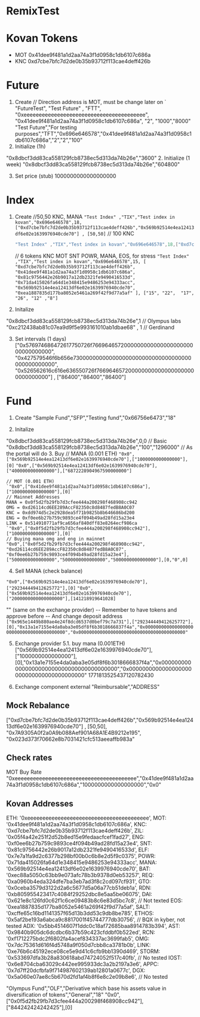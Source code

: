 # RemixTest

# Kovan Tokens

- MOT 0x41dee9f481a1d2aa74a3f1d0958c1db6107c686a
- KNC 0xd7cbe7bfc7d2de0b35b93712f113cae4deff426b

# Future

1. Create
// Direction address is MOT, must be change later on
`
"FutureTest", "Test Future" , "FTT", "0xeeeeeeeeeeeeeeeeeeeeeeeeeeeeeeeeeeeeeeee", "0x41dee9f481a1d2aa74a3f1d0958c1db6107c686a", "2", "1000","8000"
"Test Future","For testing purposes","TFT","0x696e646578","0x41dee9f481a1d2aa74a3f1d0958c1db6107c686a","2","2","100"
2. Initialize (1h)

"0x8dbcf3dd83ca558129fcb8738ec5d313da74b26e","3600"
2. Initialize (1 week)
"0x8dbcf3dd83ca558129fcb8738ec5d313da74b26e","604800"

3. Set price (stub)
1000000000000000000
# Index

1.  Create
    //50,50 KNC, MANA
    `"Test Index" ,"TIX","Test index in kovan","0x696e646578",18,["0xd7cbe7bfc7d2de0b35b93712f113cae4deff426b","0x569b92514e4ea12413df6e02e1639976940cde70"] , [50,50]`
    // 100 KNC
    ```s
    "Test Index" ,"TIX","Test index in kovan","0x696e646578",18,["0xd7cbe7bfc7d2de0b35b93712f113cae4deff426b"] , [100]
    ```
    // 6 tokens KNC MOT SNT POWR, MANA, EOS, for stress
     `
     "Test Index" ,"TIX","Test index in kovan","0x696e646578",15,
     [
       "0xd7cbe7bfc7d2de0b35b93712f113cae4deff426b",
       "0x41dee9f481a1d2aa74a3f1d0958c1db6107c686a",
       "0x81c9756442e26b9017a12db2321fe9490416533d",
       "0x71da415026fa64d1e348415e9486253e94333acc",
       "0x569b92514e4ea12413df6e02e1639976940cde70",
       "0xea1887835d177ba8052e5461a269f42f9d77a5af"
     ],
     ["15", "22",  "17", "26", "12" ,"8"]
     `


2.  Initalize

"0x8dbcf3dd83ca558129fcb8738ec5d313da74b26e",1 // Olympus labs
"0xc212438ab81c07ea9d9f5e993161010ab1dbae68" , 1 // Gerdinand


3. Set intervals (1 days)
["0x576974686472617750726f766964657200000000000000000000000000000000", "0x427579546f6b656e730000000000000000000000000000000000000000000000", "0x526562616c616e636550726f7669646572000000000000000000000000000000"]
, ["86400","86400","86400"]
# Fund

1.  Create
    "Sample Fund","SFP","Testing fund","0x66756e6473","18"

2.  Initalize

"0x8dbcf3dd83ca558129fcb8738ec5d313da74b26e",0,0 // Basic
"0x8dbcf3dd83ca558129fcb8738ec5d313da74b26e","100","1296000" // As the portal will do
3.  Buy
    // MANA (0.001 ETH)
    `"0x0",["0x569b92514e4ea12413df6e02e1639976940cde70"],["1000000000000000"],[0]`
    `"0x0",["0x569b92514e4ea12413df6e02e1639976940cde70"],["4000000000000000"],["6872228904967590000000"]`

    // MOT (0.001 ETH)
    `"0x0",["0x41dee9f481a1d2aa74a3f1d0958c1db6107c686a"],["1000000000000000"],[0]`
    // Mainnet Addresses
    MANA = 0x0f5d2fb29fb7d3cfee444a200298f468908cc942
    OMG = 0xd26114cd6EE289AccF82350c8d8487fedB8A0C07
    KNC = 0xdd974d5c2e2928dea5f71b9825b8b646686bd200
    ENG = 0xf0ee6b27b759c9893ce4f094b49ad28fd15a23e4
    LINK = 0x514910771af9ca656af840dff83e8264ecf986ca
    `"0x0",["0x0f5d2fb29fb7d3cfee444a200298f468908cc942"],["1000000000000000"],[0]`
    // Buying mana omg and eng in mainnet
    "0x0",["0x0f5d2fb29fb7d3cfee444a200298f468908cc942", "0xd26114cd6EE289AccF82350c8d8487fedB8A0C07", "0xf0ee6b27b759c9893ce4f094b49ad28fd15a23e4"],["5000000000000000","5000000000000000","5000000000000000"],[0,"0",0]

4.  Sell MANA (check balance)

`"0x0",["0x569b92514e4ea12413df6e02e1639976940cde70"],["292344449412625772"],[0]`
`"0x0",["0x569b92514e4ea12413df6e02e1639976940cde70"],["2000000000000000000"],[141218919641028]`

""
(same on the exchange provider) -- Remember to have tokens and approve before -- And change deposit address
`["0x965e1449b880ae4e24f8dcd6537d0bef79c7a731"],["292344449412625772"],[0],"0x13a1e7155e4da0aba3e05df8f6b3018666837f4a","0x0000000000000000000000000000000000000000","0x0000000000000000000000000000000000000000"`

5.  Exchange provider
    5.1. buy mana (0.001ETH)
    ["0x569b92514e4ea12413df6e02e1639976940cde70"],["1000000000000000"],[0],"0x13a1e7155e4da0aba3e05df8f6b3018666837f4a","0x0000000000000000000000000000000000000000","0x0000000000000000000000000000000000000000"
    1771813525437120782430

6.  Exchange component external
    "Reimbursable","ADDRESS"
## Mock Rebalance
["0xd7cbe7bfc7d2de0b35b93712f113cae4deff426b","0x569b92514e4ea12413df6e02e1639976940cde70"] , [50,50], "0x7A9305A0f2a0A9b088Aef901A68A1E4B9212e195", "0x023d373f70662e8b7031421cfc513aeeaffb983a"

## Check rates
MOT Buy Rate
"0xeeeeeeeeeeeeeeeeeeeeeeeeeeeeeeeeeeeeeeee","0x41dee9f481a1d2aa74a3f1d0958c1db6107c686a","1000000000000000000","0x0"



## Kovan Addresses

ETH: '0xeeeeeeeeeeeeeeeeeeeeeeeeeeeeeeeeeeeeeeee',
MOT: '0x41dee9f481a1d2aa74a3f1d0958c1db6107c686a',
KNC: '0xd7cbe7bfc7d2de0b35b93712f113cae4deff426b',
ZIL: '0x05f4a42e251f2d52b8ed15e9fedaacfcef1fad27',
ENG: '0xf0ee6b27b759c9893ce4f094b49ad28fd15a23e4',
SNT: '0x81c9756442e26b9017a12db2321fe9490416533d',
ELF: '0x7e7a1fa9d2c6377b298bf00b0c6b8e2d5f9c0375',
POWR: '0x71da415026fa64d1e348415e9486253e94333acc',
MANA: '0x569b92514e4ea12413df6e02e1639976940cde70',
BAT: '0xec88a5050c63bb9e073afc78b3b9378d0eb53257',
REQ: '0xa0960b4eda324dfe7ba3eb7ad3f8c2cd097cf931',
GTO: '0x0ceba3579d3122d2a6c5677d5a06a77cb51deb1a',
RDN: '0xb805955423417c4084f29252dbc8e5aa5be06075',
DAI: '0x621e8c126fd0c62f1c6ce09483b8c6e83d5bc7c8', // Not texted
EOS: '0xea1887835d177ba8052e5461a269f42f9d77a5af',
SALT: '0xcffe65c16bd1141357f65d13b3dd53c9db8be785',
ETHOS: '0x5af2be193a6abca9c8817001f45744777db30756', // BQX in kyber, not tested
ADX: '0x5bb4514607f1ddc0c18af72685baa8914783b394',
AST: '0x9840b905dc6dcdbc6b37b59c423cfddbf0b522ed',
RCN: '0xf1712275bdc2f6802fa4acef834337ac3699fab5',
OMG: '0x7dc75361d616f4d5748a9f050d7cbb8ca3781b0b',
LINK: '0xe76b6c45192ece08ce5e9d41c6cfb9bb1390d469',
STORM: '0x533697dfa3b28a830618abd74724052f517c40fb', // No tested
IOST: '0x6e8704cba63029c442ee995933dc3a2b2197a3e6',
APPC: '0x7d7ff20dcfbfa9f714987602139ab12801a0677c',
DGX: '0x5a060e07ae8c5b670d2fd1af4b8f6e8c2e09b8e6', // No tested

"Olympus Fund","OLF","Derivative which base his assets value in diversification of tokens","General","18"
"0x0",["0x0f5d2fb29fb7d3cfee444a200298f468908cc942"],["844242424242425"],[0]




